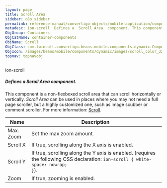 ```yaml
---
layout: page
title: Scroll Area
sidebar: c8o_sidebar
permalink: reference-manual/convertigo-objects/mobile-application/components/container-components/scroll-area/
metadesc: ion-scroll  Defines a  Scroll Area  component. This component is a non-flexboxed scroll area that can scroll horizontally or vertically.  Scroll Area 
ObjGroup: Containers
ObjCatName: container-components
ObjName: Scroll
ObjClass: com.twinsoft.convertigo.beans.mobile.components.dynamic.ComponentManager$1
ObjIcon: /images/beans/mobile/components/dynamic/images/scroll_color_32x32.png
topnav: topnavobj
---
```

ion-scroll
##### Defines a <i>Scroll Area</i> component.
This component is a non-flexboxed scroll area that can scroll horizontally or vertically.
<i>Scroll Area</i> can be used in places where you may not need a full page scroller, but a highly customized one, such as image scubber or comment scroller.
For more information: <a href='https://ionicframework.com/docs/v3/api/components/scroll/Scroll/' target='_blank'>Scroll</a>.

Name | Description 
--- | ---
Max. Zoom | Set the max zoom amount.
Scroll X | If true, scrolling along the X axis is enabled.
Scroll Y | If true, scrolling along the Y axis is enabled. (requires the following CSS declaration: <code>ion-scroll { white-space: nowrap; }</code>).
Zoom | If true, zooming is enabled.


